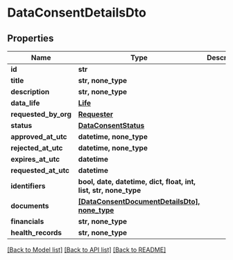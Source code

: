 # DataConsentDetailsDto


## Properties
Name | Type | Description | Notes
------------ | ------------- | ------------- | -------------
**id** | **str** |  | 
**title** | **str, none_type** |  | [optional] 
**description** | **str, none_type** |  | [optional] 
**data_life** | [**Life**](Life.md) |  | [optional] 
**requested_by_org** | [**Requester**](Requester.md) |  | [optional] 
**status** | [**DataConsentStatus**](DataConsentStatus.md) |  | [optional] 
**approved_at_utc** | **datetime, none_type** |  | [optional] 
**rejected_at_utc** | **datetime, none_type** |  | [optional] 
**expires_at_utc** | **datetime** |  | [optional] 
**requested_at_utc** | **datetime** |  | [optional] 
**identifiers** | **bool, date, datetime, dict, float, int, list, str, none_type** |  | [optional] 
**documents** | [**[DataConsentDocumentDetailsDto], none_type**](DataConsentDocumentDetailsDto.md) |  | [optional] 
**financials** | **str, none_type** |  | [optional] 
**health_records** | **str, none_type** |  | [optional] 

[[Back to Model list]](../README.md#documentation-for-models) [[Back to API list]](../README.md#documentation-for-api-endpoints) [[Back to README]](../README.md)



